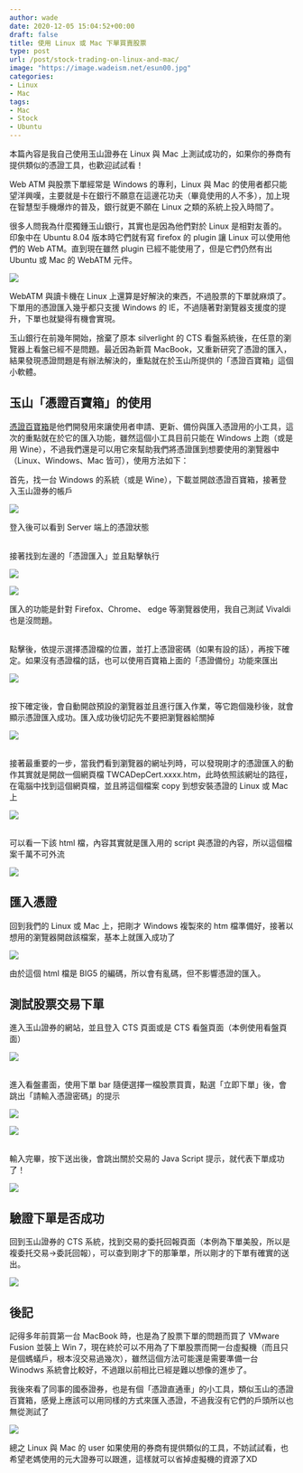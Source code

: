 ```yaml
---
author: wade
date: 2020-12-05 15:04:52+00:00
draft: false
title: 使用 Linux 或 Mac 下單買賣股票
type: post
url: /post/stock-trading-on-linux-and-mac/
image: "https://image.wadeism.net/esun00.jpg"
categories:
- Linux
- Mac
tags:
- Mac
- Stock
- Ubuntu
---
```


<span class="hl-red">本篇內容是我自己使用玉山證券在 Linux 與 Mac 上測試成功的，如果你的券商有提供類似的憑證工具，也歡迎試試看！</span>

Web ATM 與股票下單經常是 Windows 的專利，Linux 與 Mac 的使用者都只能望洋興嘆，主要就是卡在銀行不願意在這邊花功夫（畢竟使用的人不多），加上現在智慧型手機爆炸的普及，銀行就更不願在 Linux 之類的系統上投入時間了。

很多人問我為什麼獨鍾玉山銀行，其實也是因為他們對於 Linux 是相對友善的。印象中在 Ubuntu 8.04 版本時它們就有寫 firefox 的 plugin 讓 Linux 可以使用他們的 Web ATM。直到現在雖然 plugin 已經不能使用了，但是它們仍然有出 Ubuntu 或 Mac 的 WebATM 元件。

![](https://image.wadeism.net/esun01.png)

WebATM 與讀卡機在 Linux 上還算是好解決的東西，不過股票的下單就麻煩了。下單用的憑證匯入幾乎都只支援 Windows 的 IE，不過隨著對瀏覽器支援度的提升，下單也就變得有機會實現。

玉山銀行在前幾年開始，捨棄了原本 silverlight 的 CTS 看盤系統後，在任意的瀏覽器上看盤已經不是問題。最近因為新買 MacBook，又重新研究了憑證的匯入，結果發現憑證問題是有辦法解決的，重點就在於玉山所提供的「<span class="hl-blue">憑證百寶箱</span>」這個小軟體。


## 玉山「憑證百寶箱」的使用

[憑證百寶箱](https://www.esunsec.com.tw/cus_service/TCEM/index.html)是他們開發用來讓使用者申請、更新、備份與匯入憑證用的小工具，這次的重點就在於它的匯入功能，雖然這個小工具目前只能在 Windows 上跑（或是用 Wine），不過我們還是可以用它來幫助我們將憑證匯到想要使用的瀏覽器中（Linux、Windows、Mac 皆可），使用方法如下：

首先，找一台 Windows 的系統（或是 Wine），下載並開啟憑證百寶箱，接著登入玉山證券的帳戶

![](https://image.wadeism.net/esun02.png)


登入後可以看到 Server 端上的憑證狀態

\
接著找到左邊的「憑證匯入」並且點擊執行

![](https://image.wadeism.net/esun03.png)

![](https://image.wadeism.net/esun04.png)

匯入的功能是針對 Firefox、Chrome、 edge 等瀏覽器使用，我自己測試 Vivaldi 也是沒問題。

\
點擊後，依提示選擇憑證檔的位置，並打上憑證密碼（如果有設的話），再按下確定。如果沒有憑證檔的話，也可以使用百寶箱上面的「憑證備份」功能來匯出

![](https://image.wadeism.net/esun05.png)

\
按下確定後，會自動開啟預設的瀏覽器並且進行匯入作業，等它跑個幾秒後，就會顯示憑證匯入成功。<span class="hl-red">匯入成功後切記先不要把瀏覽器給關掉</span>

![](https://image.wadeism.net/esun06.png)

\
接著最重要的一步，當我們看到瀏覽器的網址列時，可以發現剛才的憑證匯入的動作其實就是開啟一個網頁檔 <span class="hl-blue">TWCADepCert.xxxx.htm</span>，此時<span class="hl-red">依照該網址的路徑，在電腦中找到這個網頁檔，並且將這個檔案 copy 到想安裝憑證的 Linux 或 Mac 上</span>

![](https://image.wadeism.net/esun07.png)

\
可以看一下該 html 檔，內容其實就是匯入用的 script 與憑證的內容，<span class="hl-red">所以這個檔案千萬不可外流</span>

![](https://image.wadeism.net/esun08.png)


## 匯入憑證

回到我們的 Linux 或 Mac 上，把剛才 Windows 複製來的 htm 檔準備好，接著以想用的瀏覽器開啟該檔案，基本上就匯入成功了

![](https://image.wadeism.net/esun09.png)

由於這個 html 檔是 BIG5 的編碼，所以會有亂碼，但不影響憑證的匯入。


## 測試股票交易下單

進入玉山證券的網站，並且登入 CTS  頁面或是 CTS 看盤頁面（本例使用看盤頁面）

![](https://image.wadeism.net/esun10.png)

\
進入看盤畫面，使用下單 bar 隨便選擇一檔股票買賣，點選「立即下單」後，會跳出「請輸入憑證密碼」的提示

![](https://image.wadeism.net/esun11.png)

![](https://image.wadeism.net/esun12.png)

\
輸入完畢，按下送出後，會跳出關於交易的 Java Script 提示，就代表下單成功了！

![](https://image.wadeism.net/esun13.png)


## 驗證下單是否成功

回到玉山證券的 CTS 系統，找到交易的委托回報頁面（本例為下單美股，所以是複委托交易→委託回報），可以查到剛才下的那筆單，所以剛才的下單有確實的送出。

![](https://image.wadeism.net/esun14.png)


## 後記

記得多年前買第一台 MacBook 時，也是為了股票下單的問題而買了 VMware Fusion 並裝上 Win 7，現在終於可以不用為了下單股票而開一台虛擬機（而且只是個螞蟻戶，根本沒交易過幾次），雖然這個方法可能還是需要準備一台 Winodws 系統會比較好，不過跟以前相比已經是難以想像的進步了。

我後來看了同事的國泰證券，也是有個「<span class="hl-blue">憑證直通車</span>」的小工具，類似玉山的憑證百寶箱，感覺上應該可以用同樣的方式來匯入憑證，不過我沒有它們的戶頭所以也無從測試了

![](https://image.wadeism.net/esun15.png)

總之 Linux 與 Mac 的 user 如果使用的券商有提供類似的工具，不妨試試看，也希望老媽使用的元大證券可以跟進，這樣就可以省掉虛擬機的資源了XD
